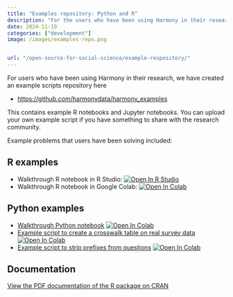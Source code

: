 ```yaml
---
title: "Examples repository: Python and R"
description: "For the users who have been using Harmony in their research, we have created a repository where example R notebooks and Jupyter notebooks can be uploaded"
date: 2024-11-19
categories: ["development"]
image: /images/examples-repo.png


url: "/open-source-for-social-science/example-respository/"
---
```


For users who have been using Harmony in their research, we have created an example scripts repository here

* https://github.com/harmonydata/harmony_examples

This contains example R notebooks and Jupyter notebooks. You can upload your own example script if you have something to share with the research community.

Example problems that users have been solving included:



## R examples

* Walkthrough R notebook in R Studio: <a target="new"  href="https://harmonydata.ac.uk/harmony_r_example.nb.html" target="_parent"><img   style="display:inline" src="https://img.shields.io/badge/RStudio-4285F4" alt="Open In R Studio"/></a>
* Walkthrough R notebook in Google Colab: <a target="new"  href="https://colab.research.google.com/github/harmonydata/experiments/blob/main/Harmony_R_example.ipynb" target="_parent"><img  style="display:inline" src="https://colab.research.google.com/assets/colab-badge.svg" alt="Open In Colab"/></a>




## Python examples

* [Walkthrough Python notebook](https://github.com/harmonydata/harmony/blob/main/Harmony_example_walkthrough.ipynb) <a target="new"  href="https://colab.research.google.com/github/harmonydata/harmony/blob/main/Harmony_example_walkthrough.ipynb" target="_parent"><img style="display:inline" src="https://colab.research.google.com/assets/colab-badge.svg" alt="Open In Colab"/></a>
* [Example script to create a crosswalk table on real survey data](https://github.com/harmonydata/harmony_examples/blob/main/create_harmony_crosswalks_in_python.ipynb)  <a target="new"  href="https://colab.research.google.com/github/harmonydata/harmony_examples/blob/main/create_harmony_crosswalks_in_python.ipynb" target="_parent"><img  style="display:inline" src="https://colab.research.google.com/assets/colab-badge.svg" alt="Open In Colab"/></a>
* [Example script to strip prefixes from questions](https://github.com/harmonydata/harmony_examples/blob/main/strip_common_prefixes_from_questions.ipynb)  <a target="new"  href="https://colab.research.google.com/github/harmonydata/harmony_examples/blob/main/strip_common_prefixes_from_questions.ipynb" target="_parent"><img  style="display:inline" src="https://colab.research.google.com/assets/colab-badge.svg" alt="Open In Colab"/></a>

## Documentation

[View the PDF documentation of the R package on CRAN](https://cran.r-project.org/web/packages/harmonydata/harmonydata.pdf)
